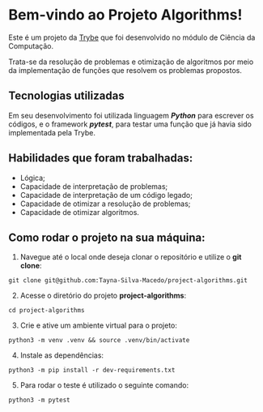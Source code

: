 # Bem-vindo ao Projeto Algorithms!

Este é um projeto da [Trybe](https://www.betrybe.com/) que foi desenvolvido no módulo de Ciência da Computação.

Trata-se da resolução de problemas e otimização de algoritmos por meio da implementação de funções que resolvem os problemas propostos.

## Tecnologias utilizadas

Em seu desenvolvimento foi utilizada linguagem ***Python*** para escrever os códigos, e o framework ***pytest***, para testar uma função que já havia sido implementada pela Trybe.

## Habilidades que foram trabalhadas:

  - Lógica; 
  - Capacidade de interpretação de problemas;
  - Capacidade de interpretação de um código legado;
  - Capacidade de otimizar a resolução de problemas;
  - Capacidade de otimizar algoritmos.

## Como rodar o projeto na sua máquina:

1. Navegue até o local onde deseja clonar o repositório e utilize o **git clone**:
```
git clone git@github.com:Tayna-Silva-Macedo/project-algorithms.git
```

2. Acesse o diretório do projeto **project-algorithms**:
```
cd project-algorithms
```

3. Crie e ative um ambiente virtual para o projeto:
```
python3 -m venv .venv && source .venv/bin/activate
```

4. Instale as dependências:
```
python3 -m pip install -r dev-requirements.txt
```

5. Para rodar o teste é utilizado o seguinte comando:
```
python3 -m pytest
```
